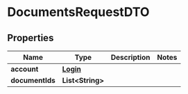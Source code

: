 

# DocumentsRequestDTO

## Properties

Name | Type | Description | Notes
------------ | ------------- | ------------- | -------------
**account** | [**Login**](Login.md) |  | 
**documentIds** | **List&lt;String&gt;** |  | 



